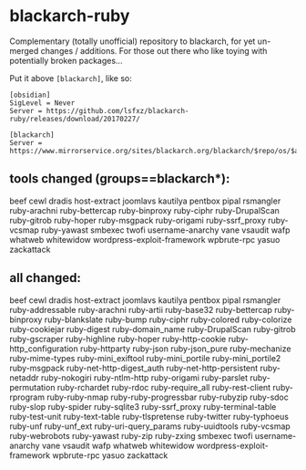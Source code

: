 # blackarch-ruby

Complementary (totally unofficial) repository to blackarch, for yet un-merged changes / additions. For those out there who like toying with potentially broken packages...

Put it above `[blackarch]`, like so:

```
[obsidian]
SigLevel = Never
Server = https://github.com/lsfxz/blackarch-ruby/releases/download/20170227/

[blackarch]
Server = https://www.mirrorservice.org/sites/blackarch.org/blackarch/$repo/os/$arch
```
## tools changed (groups==blackarch*):

beef
cewl
dradis
host-extract
joomlavs
kautilya
pentbox
pipal
rsmangler
ruby-arachni
ruby-bettercap
ruby-binproxy
ruby-ciphr
ruby-DrupalScan
ruby-gitrob
ruby-hoper
ruby-msgpack
ruby-origami
ruby-ssrf_proxy
ruby-vcsmap
ruby-yawast
smbexec
twofi
username-anarchy
vane
vsaudit
wafp
whatweb
whitewidow
wordpress-exploit-framework
wpbrute-rpc
yasuo
zackattack

## all changed:

beef
cewl
dradis
host-extract
joomlavs
kautilya
pentbox
pipal
rsmangler
ruby-addressable
ruby-arachni
ruby-artii
ruby-base32
ruby-bettercap
ruby-binproxy
ruby-blankslate
ruby-bump
ruby-ciphr
ruby-colored
ruby-colorize
ruby-cookiejar
ruby-digest
ruby-domain_name
ruby-DrupalScan
ruby-gitrob
ruby-gscraper
ruby-highline
ruby-hoper
ruby-http-cookie
ruby-http_configuration
ruby-httparty
ruby-json
ruby-json_pure
ruby-mechanize
ruby-mime-types
ruby-mini_exiftool
ruby-mini_portile
ruby-mini_portile2
ruby-msgpack
ruby-net-http-digest_auth
ruby-net-http-persistent
ruby-netaddr
ruby-nokogiri
ruby-ntlm-http
ruby-origami
ruby-parslet
ruby-permutation
ruby-rchardet
ruby-rdoc
ruby-require_all
ruby-rest-client
ruby-rprogram
ruby-ruby-nmap
ruby-ruby-progressbar
ruby-rubyzip
ruby-sdoc
ruby-slop
ruby-spider
ruby-sqlite3
ruby-ssrf_proxy
ruby-terminal-table
ruby-test-unit
ruby-text-table
ruby-tlspretense
ruby-twitter
ruby-typhoeus
ruby-unf
ruby-unf_ext
ruby-uri-query_params
ruby-uuidtools
ruby-vcsmap
ruby-webrobots
ruby-yawast
ruby-zip
ruby-zxing
smbexec
twofi
username-anarchy
vane
vsaudit
wafp
whatweb
whitewidow
wordpress-exploit-framework
wpbrute-rpc
yasuo
zackattack
